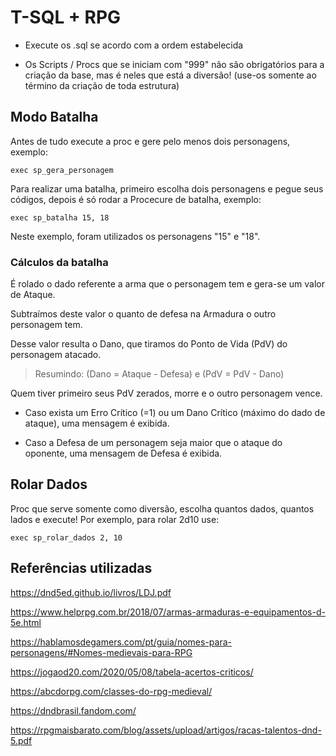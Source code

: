 # T-SQL + RPG

* Execute os .sql se acordo com a ordem estabelecida 

* Os Scripts / Procs que se iniciam com "999" não são obrigatórios para a criação da base, mas é neles que está a diversão! (use-os somente ao término da criação de toda estrutura)

## Modo Batalha

Antes de tudo execute a proc e gere pelo menos dois personagens, exemplo:

~~~tsql
exec sp_gera_personagem
~~~

Para realizar uma batalha, primeiro escolha dois personagens e pegue seus códigos, depois é só rodar a Procecure de batalha, exemplo:

~~~tsql
exec sp_batalha 15, 18 
~~~

Neste exemplo, foram utilizados os personagens "15" e "18".

### Cálculos da batalha

É rolado o dado referente a arma que o personagem tem e gera-se um valor de Ataque.

Subtraímos deste valor o quanto de defesa na Armadura o outro personagem tem.

Desse valor resulta o Dano, que tiramos do Ponto de Vida (PdV) do personagem atacado.

> Resumindo: (Dano = Ataque - Defesa) e (PdV = PdV - Dano)

Quem tiver primeiro seus PdV zerados, morre e o outro personagem vence.

* Caso exista um Erro Crítico (=1) ou um Dano Crítico (máximo do dado de ataque), uma mensagem é exibida.

* Caso a Defesa de um personagem seja maior que o ataque do oponente, uma mensagem de Defesa é exibida.

## Rolar Dados

Proc que serve somente como diversão, escolha quantos dados, quantos lados e execute! Por exemplo, para rolar 2d10 use:

~~~tsql
exec sp_rolar_dados 2, 10 
~~~

## Referências utilizadas

https://dnd5ed.github.io/livros/LDJ.pdf

https://www.helprpg.com.br/2018/07/armas-armaduras-e-equipamentos-d-5e.html

https://hablamosdegamers.com/pt/guia/nomes-para-personagens/#Nomes-medievais-para-RPG

https://jogaod20.com/2020/05/08/tabela-acertos-criticos/

https://abcdorpg.com/classes-do-rpg-medieval/

https://dndbrasil.fandom.com/

https://rpgmaisbarato.com/blog/assets/upload/artigos/racas-talentos-dnd-5.pdf


